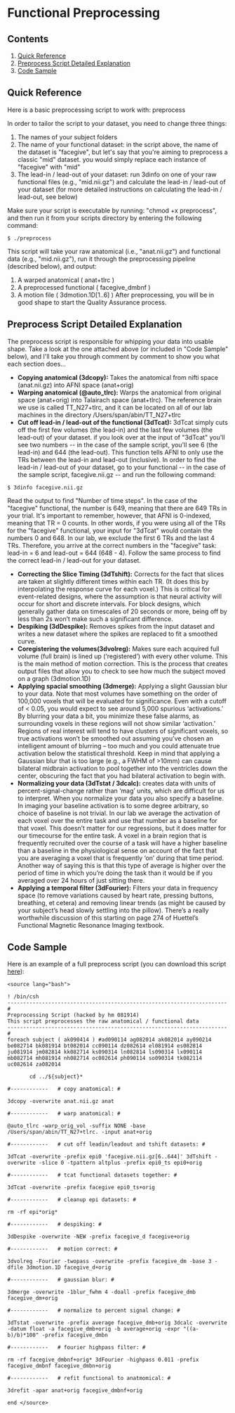 # Functional Preprocessing

## Contents
  1. [Quick Reference](#quick-reference)
  2. [Preprocess Script Detailed Explanation](#script-explanation)
  3. [Code Sample](#code-sample)
  
<a name='quick-reference'></a>
## Quick Reference
Here is a basic preprocessing script to work with: preprocess

In order to tailor the script to your dataset, you need to change three things:
  1. The names of your subject folders
  2. The name of your functional dataset: in the script above, the name of the dataset is "facegive", but let's say that you're aiming to preprocess a classic "mid" dataset. you would simply replace each instance of "facegive" with "mid"
  3. The lead-in / lead-out of your dataset: run 3dinfo on one of your raw functional files (e.g., "mid.nii.gz") and calculate the lead-in / lead-out of your dataset (for more detailed instructions on calculating the lead-in / lead-out, see below)

Make sure your script is executable by running: "chmod +x preprocess", and then run it from your scripts directory by entering the following command:
```
$ ./preprocess
```
This script will take your raw anatomical (i.e., "anat.nii.gz") and functional data (e.g., "mid.nii.gz"), run it through the preprocessing pipeline (described below), and output:
  1. A warped anatomical ( anat+tlrc )
  2. A preprocessed functional ( facegive_dmbnf )
  3. A motion file ( 3dmotion.1D[1..6] )
After preprocessing, you will be in good shape to start the Quality Assurance process.

<a name='script-explanation'></a>
## Preprocess Script Detailed Explanation
The preprocess script is responsible for whipping your data into usable shape. Take a look at the one attached above (or included in "Code Sample" below), and I'll take you through comment by comment to show you what each section does...
  - __Copying anatomical (3dcopy):__ Takes the anatomical from nifti space (anat.nii.gz) into AFNI space (anat+orig)
  - __Warping anatomical (@auto_tlrc):__ Warps the anatomical from original space (anat+orig) into Talairach space (anat+tlrc). The reference brain we use is called TT_N27+tlrc, and it can be located on all of our lab machines in the directory /Users/span/abin/TT_N27+tlrc
  - __Cut off lead-in / lead-out of the functional (3dTcat):__ 3dTcat simply cuts off the first few volumes (the lead-in) and the last few volumes (the lead-out) of your dataset. if you look over at the input of "3dTcat" you'll see two numbers -- in the case of the sample script, you'll see 6 (the lead-in) and 644 (the lead-out). This function tells AFNI to only use the TRs between the lead-in and lead-out (inclusive). In order to find the lead-in / lead-out of your dataset, go to your functional -- in the case of the sample script, facegive.nii.gz -- and run the following command:
```
$ 3dinfo facegive.nii.gz
```
Read the output to find "Number of time steps". In the case of the "facegive" functional, the number is 649, meaning that there are 649 TRs in your trial. It's important to remember, however, that AFNI is 0-indexed, meaning that TR = 0 counts. In other words, if you were using all of the TRs for the "facegive" functional, your input for "3dTcat" would contain the numbers 0 and 648. In our lab, we exclude the first 6 TRs and the last 4 TRs. Therefore, you arrive at the correct numbers in the "facegive" task: lead-in = 6 and lead-out = 644 (648 - 4). Follow the same process to find the correct lead-in / lead-out for your dataset.
  - __Correcting the Slice Timing (3dTshift):__ Corrects for the fact that slices are taken at slightly different times within each TR. (It does this by interpolating the response curve for each voxel.) This is critical for event-related designs, where the assumption is that neural activity will occur for short and discrete intervals. For block designs, which generally gather data on timescales of 20 seconds or more, being off by less than 2s won’t make such a significant difference.
  - __Despiking (3dDespike):__ Removes spikes from the input dataset and writes a new dataset where the spikes are replaced to fit a smoothed curve.
  - __Coregistering the volumes(3dvolreg):__ Makes sure each acquired full volume (full brain) is lined up (‘registered’) with every other volume. This is the main method of motion correction. This is the process that creates output files that allow you to check to see how much the subject moved on a graph (3dmotion.1D)
  - __Applying spacial smoothing (3dmerge):__ Applying a slight Gaussian blur to your data. Note that most volumes have something on the order of 100,000 voxels that will be evaluated for significance. Even with a cutoff of < 0.05, you would expect to see around 5,000 spurious ‘activations.’ By blurring your data a bit, you minimize these false alarms, as surrounding voxels in these regions will not show similar ‘activation.’ Regions of real interest will tend to have clusters of significant voxels, so true activations won’t be smoothed out assuming you’ve chosen an intelligent amount of blurring – too much and you could attenuate true activation below the statistical threshold. Keep in mind that applying a Gaussian blur that is too large (e.g., a FWHM of >10mm) can cause bilateral midbrain activation to pool together into the ventricles down the center, obscuring the fact that you had bilateral activation to begin with.
  - __Normalizing your data (3dTstat / 3dcalc):__ creates data with units of percent-signal-change rather than ‘mag’ units, which are difficult for us to interpret. When you normalize your data you also specify a baseline. In imaging your baseline activation is to some degree arbitrary, so choice of baseline is not trivial. In our lab we average the activation of each voxel over the entire task and use that number as a baseline for that voxel. This doesn’t matter for our regressions, but it does matter for our timecourse for the entire task. A voxel in a brain region that is frequently recruited over the course of a task will have a higher baseline than a baseline in the physiological sense on account of the fact that you are averaging a voxel that is frequently ‘on’ during that time period. Another way of saying this is that this type of average is higher over the period of time in which you’re doing the task than it would be if you averaged over 24 hours of just sitting there.
  - __Applying a temporal filter (3dFourier):__ Filters your data in frequency space (to remove variations caused by heart rate, pressing buttons, breathing, et cetera) and removing linear trends (as might be caused by your subject’s head slowly settling into the pillow). There’s a really worthwhile discussion of this starting on page 274 of Huettel’s Functional Magnetic Resonance Imaging textbook.
  
  
<a name='code-sample'></a>
## Code Sample
Here is an example of a full preprocess script (you can download this script [here]()):
```
<source lang="bash">

! /bin/csh
----------------------------------------------------------------------#
Preprocessing Script (hacked by hm 081914)
This script preprocesses the raw anatomical / functional data
----------------------------------------------------------------------#
foreach subject ( ak090414 ) #ad090114 ag082014 ak082014 ay090214 be082714 bk081914 bt082014 cc090114 dz082614 el081914 es082814 ju081914 jm082814 kk082714 ks090314 ln082814 ls090314 lx090114 mb082714 mh081914 nh082714 oc082614 ph090114 so090314 tk082114 uc082614 za082014

       cd ../${subject}*

#------------	# copy anatomical: #

3dcopy -overwrite anat.nii.gz anat

#------------	# warp anatomical: #

@auto_tlrc -warp_orig_vol -suffix NONE -base /Users/span/abin/TT_N27+tlrc. -input anat+orig

#------------	# cut off leadin/leadout and tshift datasets: #

3dTcat -overwrite -prefix epi0 'facegive.nii.gz[6..644]' 3dTshift -overwrite -slice 0 -tpattern altplus -prefix epi0_ts epi0+orig

#------------	# tcat functional datasets together: #

3dTcat -overwrite -prefix facegive epi0_ts+orig

#------------	# cleanup epi datasets: #

rm -rf epi*orig*

#------------	# despiking: #

3dDespike -overwrite -NEW -prefix facegive_d facegive+orig

#------------	# motion correct: #

3dvolreg -Fourier -twopass -overwrite -prefix facegive_dm -base 3 -dfile 3dmotion.1D facegive_d+orig

#------------	# gaussian blur: #

3dmerge -overwrite -1blur_fwhm 4 -doall -prefix facegive_dmb facegive_dm+orig

#------------	# normalize to percent signal change: #

3dTstat -overwrite -prefix average facegive_dmb+orig 3dcalc -overwrite -datum float -a facegive_dmb+orig -b average+orig -expr "((a-b)/b)*100" -prefix facegive_dmbn

#------------	# fourier highpass filter: #

rm -rf facegive_dmbnf+orig* 3dFourier -highpass 0.011 -prefix facegive_dmbnf facegive_dmbn+orig

#------------	# refit functional to anatmomical: #

3drefit -apar anat+orig facegive_dmbnf+orig

end </source>
```
